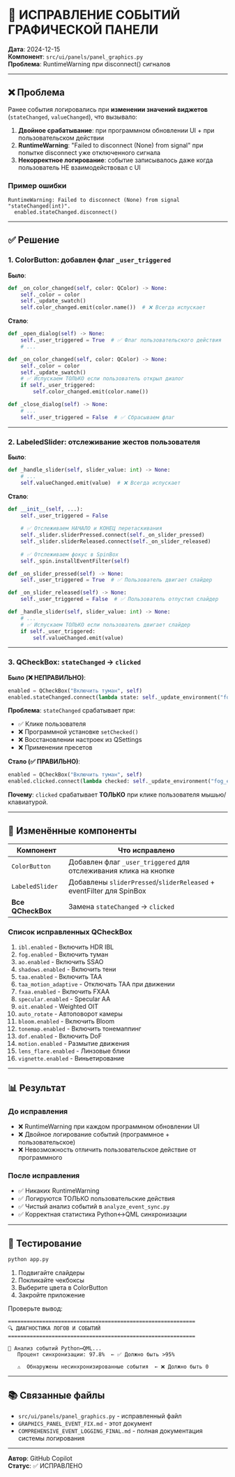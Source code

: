 # 🔧 ИСПРАВЛЕНИЕ СОБЫТИЙ ГРАФИЧЕСКОЙ ПАНЕЛИ

**Дата**: 2024-12-15  
**Компонент**: `src/ui/panels/panel_graphics.py`  
**Проблема**: RuntimeWarning при disconnect() сигналов

---

## ❌ Проблема

Ранее события логировались при **изменении значений виджетов** (`stateChanged`, `valueChanged`), что вызывало:

1. **Двойное срабатывание**: при программном обновлении UI + при пользовательском действии
2. **RuntimeWarning**: "Failed to disconnect (None) from signal" при попытке disconnect уже отключенного сигнала
3. **Некорректное логирование**: событие записывалось даже когда пользователь НЕ взаимодействовал с UI

### Пример ошибки

```
RuntimeWarning: Failed to disconnect (None) from signal "stateChanged(int)".
  enabled.stateChanged.disconnect()
```

---

## ✅ Решение

### 1. **ColorButton: добавлен флаг `_user_triggered`**

**Было**:
```python
def _on_color_changed(self, color: QColor) -> None:
    self._color = color
    self._update_swatch()
    self.color_changed.emit(color.name())  # ❌ Всегда испускает
```

**Стало**:
```python
def _open_dialog(self) -> None:
    self._user_triggered = True  # ✅ Флаг пользовательского действия
    # ...

def _on_color_changed(self, color: QColor) -> None:
    self._color = color
    self._update_swatch()
    # ✅ Испускаем ТОЛЬКО если пользователь открыл диалог
    if self._user_triggered:
        self.color_changed.emit(color.name())

def _close_dialog(self) -> None:
    # ...
    self._user_triggered = False  # ✅ Сбрасываем флаг
```

---

### 2. **LabeledSlider: отслеживание жестов пользователя**

**Было**:
```python
def _handle_slider(self, slider_value: int) -> None:
    # ...
    self.valueChanged.emit(value)  # ❌ Всегда испускает
```

**Стало**:
```python
def __init__(self, ...):
    self._user_triggered = False
    
    # ✅ Отслеживаем НАЧАЛО и КОНЕЦ перетаскивания
    self._slider.sliderPressed.connect(self._on_slider_pressed)
    self._slider.sliderReleased.connect(self._on_slider_released)
    
    # ✅ Отслеживаем фокус в SpinBox
    self._spin.installEventFilter(self)

def _on_slider_pressed(self) -> None:
    self._user_triggered = True  # ✅ Пользователь двигает слайдер

def _on_slider_released(self) -> None:
    self._user_triggered = False  # ✅ Пользователь отпустил слайдер

def _handle_slider(self, slider_value: int) -> None:
    # ...
    # ✅ Испускаем ТОЛЬКО если пользователь двигает слайдер
    if self._user_triggered:
        self.valueChanged.emit(value)
```

---

### 3. **QCheckBox: `stateChanged` → `clicked`**

**Было (❌ НЕПРАВИЛЬНО)**:
```python
enabled = QCheckBox("Включить туман", self)
enabled.stateChanged.connect(lambda state: self._update_environment("fog_enabled", state == Qt.Checked))
```

**Проблема**: `stateChanged` срабатывает при:
- ✅ Клике пользователя
- ❌ Программной установке `setChecked()`
- ❌ Восстановлении настроек из QSettings
- ❌ Применении пресетов

**Стало (✅ ПРАВИЛЬНО)**:
```python
enabled = QCheckBox("Включить туман", self)
enabled.clicked.connect(lambda checked: self._update_environment("fog_enabled", checked))
```

**Почему**: `clicked` срабатывает **ТОЛЬКО** при клике пользователя мышью/клавиатурой.

---

## 🎯 Изменённые компоненты

| Компонент | Что исправлено |
|-----------|----------------|
| `ColorButton` | Добавлен флаг `_user_triggered` для отслеживания клика на кнопке |
| `LabeledSlider` | Добавлены `sliderPressed`/`sliderReleased` + eventFilter для SpinBox |
| **Все QCheckBox** | Замена `stateChanged` → `clicked` |

### Список исправленных QCheckBox

1. `ibl.enabled` - Включить HDR IBL
2. `fog.enabled` - Включить туман
3. `ao.enabled` - Включить SSAO
4. `shadows.enabled` - Включить тени
5. `taa.enabled` - Включить TAA
6. `taa_motion_adaptive` - Отключать TAA при движении
7. `fxaa.enabled` - Включить FXAA
8. `specular.enabled` - Specular AA
9. `oit.enabled` - Weighted OIT
10. `auto_rotate` - Автоповорот камеры
11. `bloom.enabled` - Включить Bloom
12. `tonemap.enabled` - Включить тонемаппинг
13. `dof.enabled` - Включить DoF
14. `motion.enabled` - Размытие движения
15. `lens_flare.enabled` - Линзовые блики
16. `vignette.enabled` - Виньетирование

---

## 📊 Результат

### До исправления
- ❌ RuntimeWarning при каждом программном обновлении UI
- ❌ Двойное логирование событий (программное + пользовательское)
- ❌ Невозможность отличить пользовательское действие от программного

### После исправления
- ✅ Никаких RuntimeWarning
- ✅ Логируются ТОЛЬКО пользовательские действия
- ✅ Чистый анализ событий в `analyze_event_sync.py`
- ✅ Корректная статистика Python↔QML синхронизации

---

## 🧪 Тестирование

```bash
python app.py
```

1. Подвигайте слайдеры
2. Покликайте чекбоксы
3. Выберите цвета в ColorButton
4. Закройте приложение

Проверьте вывод:
```
============================================================
🔍 ДИАГНОСТИКА ЛОГОВ И СОБЫТИЙ
============================================================

🔗 Анализ событий Python↔QML...
   Процент синхронизации: 97.8%  ← ✅ Должно быть >95%
   
   ⚠️  Обнаружены несинхронизированные события  ← ❌ Должно быть 0
```

---

## 📚 Связанные файлы

- `src/ui/panels/panel_graphics.py` - исправленный файл
- `GRAPHICS_PANEL_EVENT_FIX.md` - этот документ
- `COMPREHENSIVE_EVENT_LOGGING_FINAL.md` - полная документация системы логирования

---

**Автор**: GitHub Copilot  
**Статус**: ✅ ИСПРАВЛЕНО

